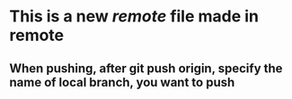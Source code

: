 # This is a new *remote* file made in remote
## When pushing, after git push origin, specify the name of local branch, you want to push 
